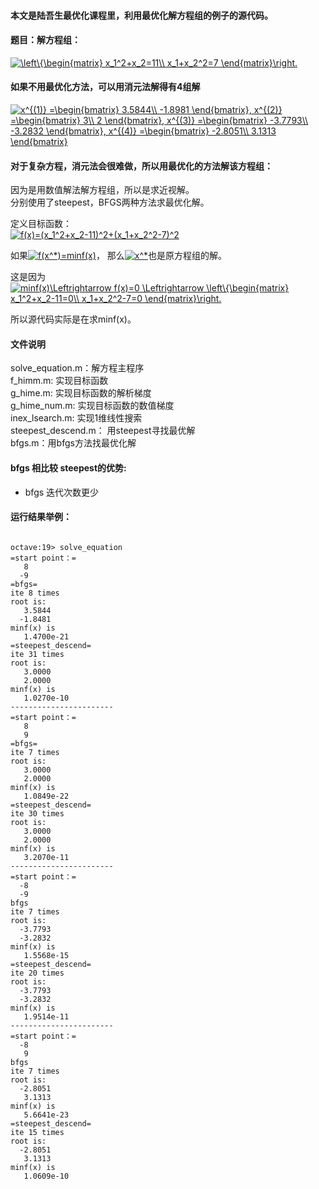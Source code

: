 

#### 本文是陆吾生最优化课程里，利用最优化解方程组的例子的源代码。  
#### 题目：解方程组：

<a href="https://www.codecogs.com/eqnedit.php?latex=\left\{\begin{matrix}&space;x_1^2&plus;x_2=11\\&space;x_1&plus;x_2^2=7&space;\end{matrix}\right." target="_blank"><img src="https://latex.codecogs.com/gif.latex?\left\{\begin{matrix}&space;x_1^2&plus;x_2=11\\&space;x_1&plus;x_2^2=7&space;\end{matrix}\right." title="\left\{\begin{matrix} x_1^2+x_2=11\\ x_1+x_2^2=7 \end{matrix}\right." /></a>

#### 如果不用最优化方法，可以用消元法解得有4组解
<a href="https://www.codecogs.com/eqnedit.php?latex=x^{(1)}&space;=\begin{bmatrix}&space;3.5844\\&space;-1.8981&space;\end{bmatrix},&space;x^{(2)}&space;=\begin{bmatrix}&space;3\\&space;2&space;\end{bmatrix},&space;x^{(3)}&space;=\begin{bmatrix}&space;-3.7793\\&space;-3.2832&space;\end{bmatrix},&space;x^{(4)}&space;=\begin{bmatrix}&space;-2.8051\\&space;3.1313&space;\end{bmatrix}" target="_blank"><img src="https://latex.codecogs.com/gif.latex?x^{(1)}&space;=\begin{bmatrix}&space;3.5844\\&space;-1.8981&space;\end{bmatrix},&space;x^{(2)}&space;=\begin{bmatrix}&space;3\\&space;2&space;\end{bmatrix},&space;x^{(3)}&space;=\begin{bmatrix}&space;-3.7793\\&space;-3.2832&space;\end{bmatrix},&space;x^{(4)}&space;=\begin{bmatrix}&space;-2.8051\\&space;3.1313&space;\end{bmatrix}" title="x^{(1)} =\begin{bmatrix} 3.5844\\ -1.8981 \end{bmatrix}, x^{(2)} =\begin{bmatrix} 3\\ 2 \end{bmatrix}, x^{(3)} =\begin{bmatrix} -3.7793\\ -3.2832 \end{bmatrix}, x^{(4)} =\begin{bmatrix} -2.8051\\ 3.1313 \end{bmatrix}" /></a>


#### 对于复杂方程，消元法会很难做，所以用最优化的方法解该方程组：  
因为是用数值解法解方程组，所以是求近视解。  
分别使用了steepest，BFGS两种方法求最优化解。    

定义目标函数：  
<a href="https://www.codecogs.com/eqnedit.php?latex=f(x)=(x_1^2&plus;x_2-11)^2&plus;(x_1&plus;x_2^2-7)^2" target="_blank"><img src="https://latex.codecogs.com/gif.latex?f(x)=(x_1^2&plus;x_2-11)^2&plus;(x_1&plus;x_2^2-7)^2" title="f(x)=(x_1^2+x_2-11)^2+(x_1+x_2^2-7)^2" /></a>

如果<a href="https://www.codecogs.com/eqnedit.php?latex=f(x^*)=minf(x)" target="_blank"><img src="https://latex.codecogs.com/gif.latex?f(x^*)=minf(x)" title="f(x^*)=minf(x)" /></a>， 那么<a href="https://www.codecogs.com/eqnedit.php?latex=x^*" target="_blank"><img src="https://latex.codecogs.com/gif.latex?x^*" title="x^*" /></a>也是原方程组的解。  

这是因为  
<a href="https://www.codecogs.com/eqnedit.php?latex=minf(x)\Leftrightarrow&space;f(x)=0&space;\Leftrightarrow&space;\left\{\begin{matrix}&space;x_1^2&plus;x_2-11=0\\&space;x_1&plus;x_2^2-7=0&space;\end{matrix}\right." target="_blank"><img src="https://latex.codecogs.com/gif.latex?minf(x)\Leftrightarrow&space;f(x)=0&space;\Leftrightarrow&space;\left\{\begin{matrix}&space;x_1^2&plus;x_2-11=0\\&space;x_1&plus;x_2^2-7=0&space;\end{matrix}\right." title="minf(x)\Leftrightarrow f(x)=0 \Leftrightarrow \left\{\begin{matrix} x_1^2+x_2-11=0\\ x_1+x_2^2-7=0 \end{matrix}\right." /></a>

所以源代码实际是在求minf(x)。  

#### 文件说明
solve_equation.m：解方程主程序  
f_himm.m: 实现目标函数  
g_hime.m: 实现目标函数的解析梯度  
g_hime_num.m: 实现目标函数的数值梯度  
inex_lsearch.m: 实现1维线性搜索  
steepest_descend.m： 用steepest寻找最优解  
bfgs.m：用bfgs方法找最优化解  

#### bfgs 相比较 steepest的优势:  
+ bfgs 迭代次数更少

#### 运行结果举例：

```

octave:19> solve_equation
=start point：=
   8
  -9
=bfgs=
ite 8 times
root is:
   3.5844
  -1.8481
minf(x) is
   1.4700e-21
=steepest_descend=
ite 31 times
root is:
   3.0000
   2.0000
minf(x) is
   1.0270e-10
-----------------------
=start point：=
   8
   9
=bfgs=
ite 7 times
root is:
   3.0000
   2.0000
minf(x) is
   1.0849e-22
=steepest_descend=
ite 30 times
root is:
   3.0000
   2.0000
minf(x) is
   3.2070e-11
-----------------------
=start point：=
  -8
  -9
bfgs
ite 7 times
root is:
  -3.7793
  -3.2832
minf(x) is
   1.5568e-15
=steepest_descend=
ite 20 times
root is:
  -3.7793
  -3.2832
minf(x) is
   1.9514e-11
-----------------------
=start point：=
  -8
   9
bfgs
ite 7 times
root is:
  -2.8051
   3.1313
minf(x) is
   5.6641e-23
=steepest_descend=
ite 15 times
root is:
  -2.8051
   3.1313
minf(x) is
   1.0609e-10
```
